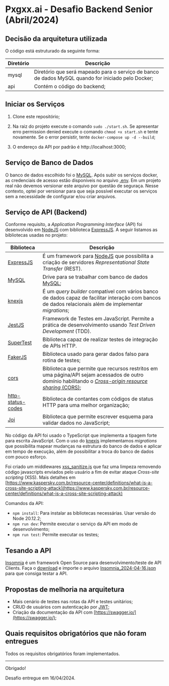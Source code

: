 Pxgxx.ai - Desafio Backend Senior (Abril/2024)
===================

## Decisão da arquitetura utilizada

O código está estruturado da seguinte forma:

Diretório   | Descrição
--------- | ------
mysql | Diretório que será mapeado para o serviço de banco de dados MySQL quando for iniciado pelo Docker;
api | Contém o código do backend;

## Iniciar os Serviços

1. Clone este repositório;

2. Na raiz do projeto execute o comando ```sudo ./start.sh```. Se apresentar erro permission denied execute o comando ```chmod +x start.sh``` e tente novamente. Se o error persistir, tente ```docker-compose up -d --build```;

3. O endereço da API por padrão é http://localhost:3000;

## Serviço de Banco de Dados
O banco de dados escolhido foi o [MySQL](https://www.mysql.com/). Após subir os serviços docker, as credenciais de acesso estão disponíveis no arquivo [.env](./.env). Em um projeto real não devemos versionar este arquivo por questão de seguraça. Nesse contexto, optei por versionar para que seja possível executar os serviços sem a necessidade de configurar e/ou criar arquivos.

## Serviço de API (Backend)
Conforme requisito, a *Application Programming Interface* (API) foi desenvolvido em [NodeJS](https://nodejs.org/en) com biblioteca [ExpressJS](https://expressjs.com/). A seguir listamos as bibliotecas usadas no projeto:

Biblioteca   | Descrição
--------- | ------
[ExpressJS](https://expressjs.com/) | É um framework para [NodeJS](https://nodejs.org/en) que possibilita a criação de servidores *Representational State Transfer* (REST).
[MySQL](https://www.npmjs.com/package/mysql) | Drive para se trabalhar com banco de dados [MySQL](https://www.mysql.com/);
[knexjs](knexjs.org) | É um *query builder* compatível com vários banco de dados capaz de facilitar interação com bancos de dados relacionais além de implementar *migrations*;
[JestJS](https://jestjs.io/pt-BR/) | Framework de Testes em JavaScript. Permite a prática de desenvolvimento usando *Test Driven Development* (TDD).
[SuperTest](https://github.com/ladjs/supertest) | Biblioteca capaz de realizar testes de integração de APIs HTTP. 
[FakerJS](https://fakerjs.dev) | Biblioteca usado para gerar dados falso para rotina de testes;
[cors](https://www.npmjs.com/package/cors) | Biblioteca que permite que recursos restritos em uma página/API sejam acessados ​​de outro domínio habilitando o [*Cross-origin resource sharing* (CORS)](https://en.wikipedia.org/wiki/Cross-origin_resource_sharing);
[http-status-codes](https://www.npmjs.com/package/http-status-codes) | Biblioteca de contantes com códigos de status HTTP para uma melhor organização;
[Joi](https://joi.dev) | Biblioteca que permite escrever esquema para validar dados no JavaScript;

No código da API foi usado o TypeScript que implementa a tipagem forte para escrita JavaScript.
Com o uso do [knexjs](knexjs.org) implementamos *migrations* que possibilita mapear mudanças na estrutura do banco de dados e aplicar em tempo de execução, além de possibilitar a troca do banco de dados com pouco esforço.

Foi criado um middlewares [xss_sanitize.js](./api/src/middlewares/xss_sanitize.js) que faz uma limpeza removendo código javascripts enviados pelo usuário a fim de evitar ataque *Cross-site scripting* (XSS). Mais detalhes em [https://www.kaspersky.com.br/resource-center/definitions/what-is-a-cross-site-scripting-attack](https://www.kaspersky.com.br/resource-center/definitions/what-is-a-cross-site-scripting-attack)

Comandos da API:
- ```npm install```: Para instalar as bibliotecas necessárias. Usar versão do Node 20.12.2;
- ```npm run dev```: Permite executar o serviço da API em modo de desenvolvimento;
- ```npm run test```: Permite executar os testes;

## Tesando a API
[Insomnia](https://insomnia.rest) é um framework Open Source para desenvolvimento/teste de API Clients. Faça o [download](https://insomnia.rest/download) e importe o arquivo [Insomnia_2024-04-16.json](./Insomnia_2024-04-16.json) para que consiga testar a API.

## Propostas de melhoria na arquitetura
- Mais cenário de testes nas rotas da API e testes unitários;
- CRUD de usuários com autenticação por [JWT](https://jwt.io/);
- Criação da documentação da API com [https://swagger.io/](https://swagger.io/);

## Quais requisitos obrigatórios que não foram entregues
Todos os requisitos obrigatórios foram implementados.

---
Obrigado!

Desafio entregue em 16/04/2024.